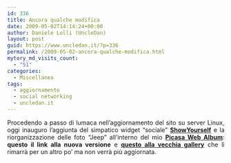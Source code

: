 ```yaml
---
id: 336
title: Ancora qualche modifica
date: 2009-05-02T14:14:24+00:00
author: Daniele Lolli (UncleDan)
layout: post
guid: https://www.uncledan.it/?p=336
permalink: /2009-05-02-ancora-qualche-modifica.html
mytory_md_visits_count:
  - "51"
categories:
  - Miscellanea
tags:
  - aggiornamento
  - social networking
  - uncledan.it
---
```

<p style="text-align: justify;">
  Procedendo a passo di lumaca nell&#8217;aggiornamento del sito su server Linux, oggi inauguro l&#8217;aggiunta del simpatico widget &#8220;sociale&#8221; <a title="ShowYourself widget" href="http://www.dbachrach.com/showyourself/" target="_blank"><strong>ShowYourself</strong></a> e la riorganizzazione delle foto &#8220;Jeep&#8221; all&#8217;interno del mio <a title="Picasa Web Album" href="http://picasaweb.google.com/" target="_blank"><strong>Picasa Web Album</strong></a>: <strong>questo il link alla nuova versione</strong> e <a title="Old Gallery" href="https://filedn.com/lAHAHtmqjaTjJxFAtUSMfN8/gallery/" target="_blank"><strong>questo alla vecchia gallery</strong></a> che lì rimarrà per un altro po&#8217; ma non verrà più aggiornata.
</p>